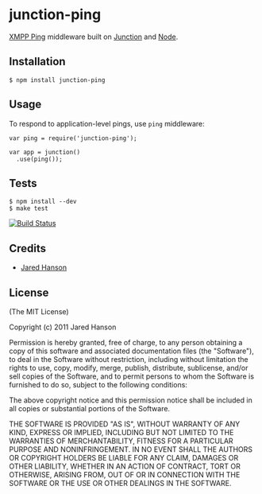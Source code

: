 # junction-ping

[XMPP Ping](http://xmpp.org/extensions/xep-0199.html) middleware built on [Junction](http://github.com/jaredhanson/junction)
and [Node](http://nodejs.org).

## Installation

    $ npm install junction-ping

## Usage

To respond to application-level pings, use `ping` middleware:

    var ping = require('junction-ping');

    var app = junction()
      .use(ping());

## Tests

    $ npm install --dev
    $ make test

[![Build Status](https://secure.travis-ci.org/jaredhanson/junction-ping.png)](http://travis-ci.org/jaredhanson/junction-ping)

## Credits

  - [Jared Hanson](http://github.com/jaredhanson)

## License

(The MIT License)

Copyright (c) 2011 Jared Hanson

Permission is hereby granted, free of charge, to any person obtaining a copy of
this software and associated documentation files (the "Software"), to deal in
the Software without restriction, including without limitation the rights to
use, copy, modify, merge, publish, distribute, sublicense, and/or sell copies of
the Software, and to permit persons to whom the Software is furnished to do so,
subject to the following conditions:

The above copyright notice and this permission notice shall be included in all
copies or substantial portions of the Software.

THE SOFTWARE IS PROVIDED "AS IS", WITHOUT WARRANTY OF ANY KIND, EXPRESS OR
IMPLIED, INCLUDING BUT NOT LIMITED TO THE WARRANTIES OF MERCHANTABILITY, FITNESS
FOR A PARTICULAR PURPOSE AND NONINFRINGEMENT. IN NO EVENT SHALL THE AUTHORS OR
COPYRIGHT HOLDERS BE LIABLE FOR ANY CLAIM, DAMAGES OR OTHER LIABILITY, WHETHER
IN AN ACTION OF CONTRACT, TORT OR OTHERWISE, ARISING FROM, OUT OF OR IN
CONNECTION WITH THE SOFTWARE OR THE USE OR OTHER DEALINGS IN THE SOFTWARE.
